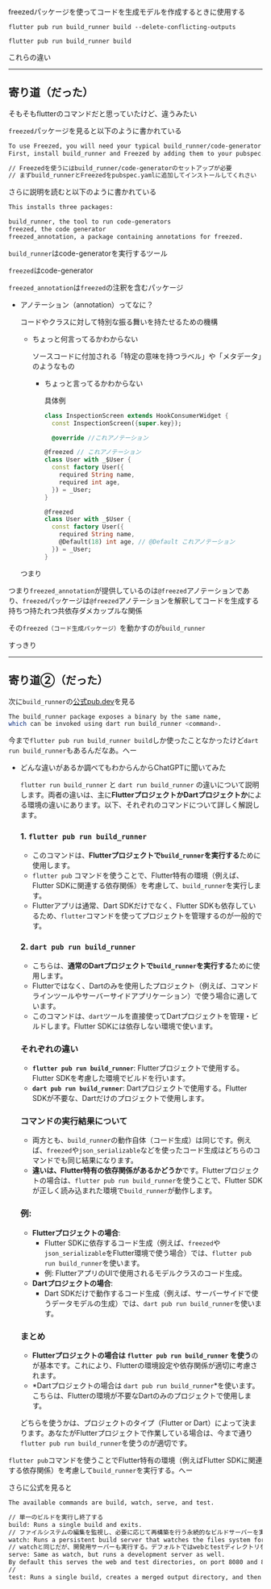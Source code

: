 freezedパッケージを使ってコードを生成モデルを作成するときに使用する

`flutter pub run build_runner build --delete-conflicting-outputs` 

`flutter pub run build_runner build`

これらの違い

---

## 寄り道（だった）

そもそもflutterのコマンドだと思っていたけど、違うみたい

`freezed`パッケージを見ると以下のように書かれている

```bash
To use Freezed, you will need your typical build_runner/code-generator setup.
First, install build_runner and Freezed by adding them to your pubspec.yaml file:

// Freezedを使うにはbuild_runner/code-generatorのセットアップが必要
// まずbuild_runnerとFreezedをpubspec.yamlに追加してインストールしてくれさい
```

さらに説明を読むと以下のように書かれている

```bash
This installs three packages:

build_runner, the tool to run code-generators
freezed, the code generator
freezed_annotation, a package containing annotations for freezed.
```

`build_runner`はcode-generatorを実行するツール

`freezed`はcode-generator

`freezed_annotation`は`freezed`の注釈を含むパッケージ

- アノテーション（annotation）ってなに？
    
    コードやクラスに対して特別な振る舞いを持たせるための機構
    
    - ちょっと何言ってるかわからない
        
        ソースコードに付加される「特定の意味を持つラベル」や「メタデータ」のようなもの
        
        - ちょっと言ってるかわからない
            
            具体例
            
            ```dart
            class InspectionScreen extends HookConsumerWidget {
              const InspectionScreen({super.key});
            
              @override //これアノテーション
            ```
            
            ```dart
            @freezed // これアノテーション
            class User with _$User {
              const factory User({
                required String name,
                required int age,
              }) = _User;
            }
            ```
            
            ```dart
            @freezed
            class User with _$User {
              const factory User({
                required String name,
                @Default(18) int age, // @Default これアノテーション
              }) = _User;
            }
            ```
            
        
    
    つまり
    

つまり`freezed_annotation`が提供しているのは`@freezed`アノテーションであり、`freezed`パッケージは`@freezed`アノテーションを解釈してコードを生成する持ちつ持たれつ共依存ダメカップルな関係

その`freezed（コード生成パッケージ）`を動かすのが`build_runner`

すっきり

---

## 寄り道②（だった）

次に`build_runner`の[公式pub.dev](https://pub.dev/packages/build_runner)を見る

```bash
The build_runner package exposes a binary by the same name,
which can be invoked using dart run build_runner <command>.
```

今まで`flutter pub run build_runner build`しか使ったことなかったけど`dart run build_runner`もあるんだなあ。へー

- どんな違いがあるか調べてもわからんからChatGPTに聞いてみた
    
    `flutter run build_runner` と `dart run build_runner` の違いについて説明します。両者の違いは、主に**FlutterプロジェクトかDartプロジェクトか**による環境の違いにあります。以下、それぞれのコマンドについて詳しく解説します。
    
    ### 1. **`flutter pub run build_runner`**
    
    - このコマンドは、**Flutterプロジェクトで`build_runner`を実行する**ために使用します。
    - `flutter pub` コマンドを使うことで、Flutter特有の環境（例えば、Flutter SDKに関連する依存関係）を考慮して、`build_runner`を実行します。
    - Flutterアプリは通常、Dart SDKだけでなく、Flutter SDKも依存しているため、`flutter`コマンドを使ってプロジェクトを管理するのが一般的です。
    
    ### 2. **`dart pub run build_runner`**
    
    - こちらは、**通常のDartプロジェクトで`build_runner`を実行する**ために使用します。
    - Flutterではなく、Dartのみを使用したプロジェクト（例えば、コマンドラインツールやサーバーサイドアプリケーション）で使う場合に適しています。
    - このコマンドは、`dart`ツールを直接使ってDartプロジェクトを管理・ビルドします。Flutter SDKには依存しない環境で使います。
    
    ### それぞれの違い
    
    - **`flutter pub run build_runner`**: Flutterプロジェクトで使用する。Flutter SDKを考慮した環境でビルドを行います。
    - **`dart pub run build_runner`**: Dartプロジェクトで使用する。Flutter SDKが不要な、Dartだけのプロジェクトで使用します。
    
    ### コマンドの実行結果について
    
    - 両方とも、`build_runner`の動作自体（コード生成）は同じです。例えば、`freezed`や`json_serializable`などを使ったコード生成はどちらのコマンドでも同じ結果になります。
    - **違いは、Flutter特有の依存関係があるかどうか**です。Flutterプロジェクトの場合は、`flutter pub run build_runner`を使うことで、Flutter SDKが正しく読み込まれた環境で`build_runner`が動作します。
    
    ### 例:
    
    - **Flutterプロジェクトの場合**:
        - Flutter SDKに依存するコード生成（例えば、`freezed`や`json_serializable`をFlutter環境で使う場合）では、`flutter pub run build_runner`を使います。
        - 例: FlutterアプリのUIで使用されるモデルクラスのコード生成。
    - **Dartプロジェクトの場合**:
        - Dart SDKだけで動作するコード生成（例えば、サーバーサイドで使うデータモデルの生成）では、`dart pub run build_runner`を使います。
    
    ### まとめ
    
    - **Flutterプロジェクトの場合は `flutter pub run build_runner` を使う**のが基本です。これにより、Flutterの環境設定や依存関係が適切に考慮されます。
    - *Dartプロジェクトの場合は `dart pub run build_runner`*を使います。こちらは、Flutterの環境が不要なDartのみのプロジェクトで使用します。
    
    どちらを使うかは、プロジェクトのタイプ（Flutter or Dart）によって決まります。あなたがFlutterプロジェクトで作業している場合は、今まで通り`flutter pub run build_runner`を使うのが適切です。
    

`flutter pub`コマンドを使うことでFlutter特有の環境（例えばFlutter SDKに関連する依存関係）を考慮して`build_runner`を実行する。へー

さらに公式を見ると

```bash
The available commands are build, watch, serve, and test.

// 単一のビルドを実行し終了する
build: Runs a single build and exits.
// ファイルシステムの編集を監視し、必要に応じて再構築を行う永続的なビルドサーバーを実行する
watch: Runs a persistent build server that watches the files system for edits and does rebuilds as necessary.
// watchと同じだが、開発用サーバーも実行する。デフォルトではwebとtestディレクトリをそれぞれ8080番と8081番で提供する
serve: Same as watch, but runs a development server as well.
By default this serves the web and test directories, on port 8080 and 8081 respectively. See below for how to configure this.
// 
test: Runs a single build, creates a merged output directory, and then runs dart run test --precompiled <merged-output-dir>. See below for instructions on passing custom args to the test command.
```
